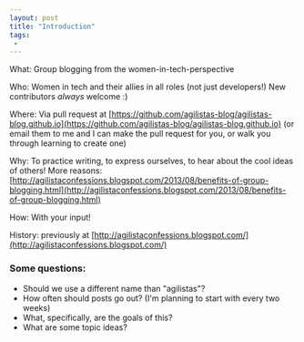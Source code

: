 ```yaml
---
layout: post
title: "Introduction"
tags:
 -
---
```


What: Group blogging from the women-in-tech-perspective

Who: Women in tech and their allies in all roles (not just developers!) New contributors *always* welcome :)

Where: Via pull request at [https://github.com/agilistas-blog/agilistas-blog.github.io](https://github.com/agilistas-blog/agilistas-blog.github.io) (or email them to me and I can make the pull request for you, or walk you through learning to create one)

Why: To practice writing, to express ourselves, to hear about the cool ideas of others! More reasons: [http://agilistaconfessions.blogspot.com/2013/08/benefits-of-group-blogging.html](http://agilistaconfessions.blogspot.com/2013/08/benefits-of-group-blogging.html)

How: With your input!

History: previously at [http://agilistaconfessions.blogspot.com/](http://agilistaconfessions.blogspot.com/)


### Some questions:

- Should we use a different name than "agilistas"?
- How often should posts go out? (I'm planning to start with every two weeks)
- What, specifically, are the goals of this?
- What are some topic ideas?
